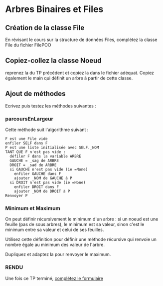 # Arbres Binaires et Files

## Création de la classe File

En révisant le cours sur la structure de données Files, complétez la classe File du fichier FilePOO 

## Copiez-collez la classe Noeud

reprenez la du TP précédent et copiez la dans le fichier adéquat. Copiez également le main qui définit un arbre à partir de cette classe.

## Ajout de méthodes

Ecrivez puis testez les méthodes suivantes :

### parcoursEnLargeur

Cette méthode suit l'algorithme suivant :

```
F est une File vide
enfiler SELF dans F
P est une liste initialisée avec SELF._NOM
TANT QUE F n'est pas vide :
  défiler F dans la variable ARBRE
  GAUCHE = _sag de ARBRE
  DROIT = _sad de ARBRE
  si GAUCHE n'est pas vide (ie =None)
    enfiler GAUCHE dans F
    ajouter _NOM de GAUCHE à P
  si DROIT n'est pas vide (ie =None)
    enfiler DROIT dans F
    ajouter _NOM de DROIT à P
Renvoyer P
```

### Minimum et Maximum

On peut définir récursivement le minimum d'un  arbre : si un noeud est une feuille (pas de sous arbres), le minimum est sa valeur, sinon c'est le minimum entre sa valeur et celui de ses feuilles.

Utilisez cette définition pour définir une méthode récursive qui renvoie un nombre égale au minimum des valeur de l'arbre.

Dupliquez et adaptez la pour renvoyer le maximum.

### RENDU

Une fois ce TP terminé, [complétez le formulaire](https://forms.gle/RxXaP8oAwpksKm8o8)



